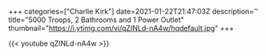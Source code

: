 +++
categories=["Charlie Kirk"]
date=2021-01-22T21:47:03Z
description=''
title="5000 Troops, 2 Bathrooms and 1 Power Outlet"
thumbnail="https://i.ytimg.com/vi/qZINLd-nA4w/hqdefault.jpg"
+++

{{< youtube qZINLd-nA4w >}}
